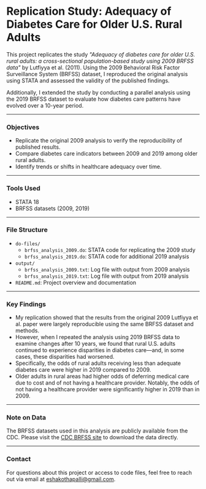 # Replication Study: Adequacy of Diabetes Care for Older U.S. Rural Adults

This project replicates the study *"Adequacy of diabetes care for older U.S. rural adults: a cross-sectional population-based study using 2009 BRFSS data"* by Lutfiyya et al. (2011). Using the 2009 Behavioral Risk Factor Surveillance System (BRFSS) dataset, I reproduced the original analysis using STATA and assessed the validity of the published findings.

Additionally, I extended the study by conducting a parallel analysis using the 2019 BRFSS dataset to evaluate how diabetes care patterns have evolved over a 10-year period.

---

### Objectives
- Replicate the original 2009 analysis to verify the reproducibility of published results.
- Compare diabetes care indicators between 2009 and 2019 among older rural adults.
- Identify trends or shifts in healthcare adequacy over time.

---

### Tools Used
- STATA 18
- BRFSS datasets (2009, 2019)

---

### File Structure

- `do-files/`
  - `brfss_analysis_2009.do`: STATA code for replicating the 2009 study
  -  `brfss_analysis_2019.do`: STATA code for additional 2019 analysis
- `output/`
  - `brfss_analysis_2009.txt`: Log file with output from 2009 analysis
  - `brfss_analysis_2019.txt`: Log file with output from 2019 analysis
- `README.md`: Project overview and documentation

---

### Key Findings

- My replication showed that the results from the original 2009 Lutfiyya et al. paper were largely reproducible using the same BRFSS dataset and methods.
- However, when I repeated the analysis using 2019 BRFSS data to examine changes after 10 years, we found that rural U.S. adults continued to experience disparities in diabetes care—and, in some cases, these disparities had worsened.
- Specifically, the odds of rural adults receiving less than adequate diabetes care were higher in 2019 compared to 2009.
- Older adults in rural areas had higher odds of deferring medical care due to cost and of not having a healthcare provider. Notably, the odds of not having a healthcare provider were significantly higher in 2019 than in 2009.

---

### Note on Data

The BRFSS datasets used in this analysis are publicly available from the CDC. Please visit the [CDC BRFSS site](https://www.cdc.gov/brfss/) to download the data directly.

---

### Contact

For questions about this project or access to code files, feel free to reach out via email at eshakothapalli@gmail.com. 

